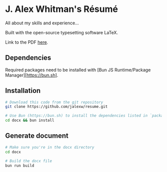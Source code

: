 # J. Alex Whitman's Résumé

All about my skills and experience...

Built with the open-source typesetting software LaTeX.

Link to the PDF [here](resume.pdf).

## Dependencies
Required packages need to be installed with [Bun JS Runtime/Package Manager][https://bun.sh].

## Installation
```bash
# Download this code from the git repository
git clone https://github.com/jalexw/resume.git

# Use Bun (https://bun.sh) to install the dependencies listed in `package.json`/`bun.lockb`
cd docx && bun install
```

## Generate document


```bash
# Make sure you're in the docx directory
cd docx

# Build the docx file
bun run build
```